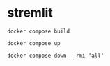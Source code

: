 # stremlit 


```
docker compose build
```

```
docker compose up
```

```
docker compose down --rmi 'all'
```